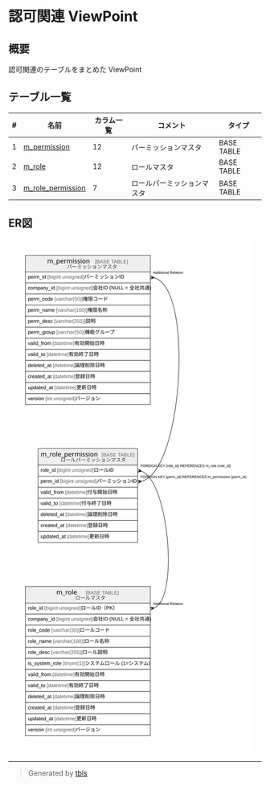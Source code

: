 # 認可関連 ViewPoint

## 概要

認可関連のテーブルをまとめた ViewPoint

## テーブル一覧

| # | 名前                                        | カラム一覧      | コメント                       | タイプ        |
| - | ----------------------------------------- | ---------- | -------------------------- | ---------- |
| 1 | [m_permission](m_permission.md)           | 12         | パーミッションマスタ                 | BASE TABLE |
| 2 | [m_role](m_role.md)                       | 12         | ロールマスタ                     | BASE TABLE |
| 3 | [m_role_permission](m_role_permission.md) | 7          | ロールパーミッションマスタ              | BASE TABLE |

## ER図

![er](viewpoint-0.svg)

---

> Generated by [tbls](https://github.com/k1LoW/tbls)
